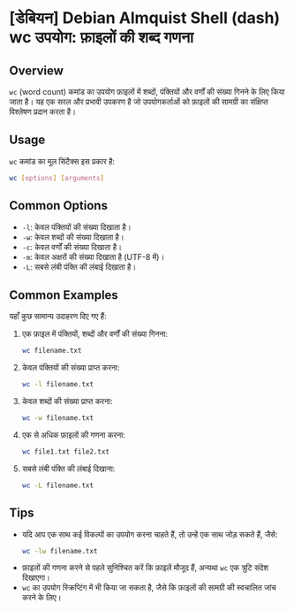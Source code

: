 # [डेबियन] Debian Almquist Shell (dash) wc उपयोग: फ़ाइलों की शब्द गणना

## Overview
`wc` (word count) कमांड का उपयोग फ़ाइलों में शब्दों, पंक्तियों और वर्णों की संख्या गिनने के लिए किया जाता है। यह एक सरल और प्रभावी उपकरण है जो उपयोगकर्ताओं को फ़ाइलों की सामग्री का संक्षिप्त विश्लेषण प्रदान करता है।

## Usage
`wc` कमांड का मूल सिंटैक्स इस प्रकार है:

```bash
wc [options] [arguments]
```

## Common Options
- `-l`: केवल पंक्तियों की संख्या दिखाता है।
- `-w`: केवल शब्दों की संख्या दिखाता है।
- `-c`: केवल वर्णों की संख्या दिखाता है।
- `-m`: केवल अक्षरों की संख्या दिखाता है (UTF-8 में)।
- `-L`: सबसे लंबी पंक्ति की लंबाई दिखाता है।

## Common Examples
यहाँ कुछ सामान्य उदाहरण दिए गए हैं:

1. एक फ़ाइल में पंक्तियों, शब्दों और वर्णों की संख्या गिनना:
   ```bash
   wc filename.txt
   ```

2. केवल पंक्तियों की संख्या प्राप्त करना:
   ```bash
   wc -l filename.txt
   ```

3. केवल शब्दों की संख्या प्राप्त करना:
   ```bash
   wc -w filename.txt
   ```

4. एक से अधिक फ़ाइलों की गणना करना:
   ```bash
   wc file1.txt file2.txt
   ```

5. सबसे लंबी पंक्ति की लंबाई दिखाना:
   ```bash
   wc -L filename.txt
   ```

## Tips
- यदि आप एक साथ कई विकल्पों का उपयोग करना चाहते हैं, तो उन्हें एक साथ जोड़ सकते हैं, जैसे:
  ```bash
  wc -lw filename.txt
  ```
- फ़ाइलों की गणना करने से पहले सुनिश्चित करें कि फ़ाइलें मौजूद हैं, अन्यथा `wc` एक त्रुटि संदेश दिखाएगा।
- `wc` का उपयोग स्क्रिप्टिंग में भी किया जा सकता है, जैसे कि फ़ाइलों की सामग्री की स्वचालित जांच करने के लिए।